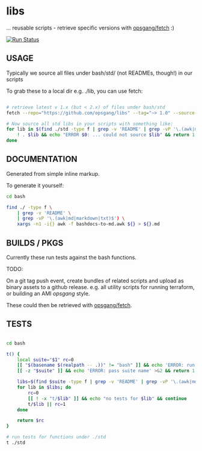 [1]: https://github.com/opsgang/fetch
# libs

... reusable scripts - retrieve specific versions with [opsgang/fetch][1] :)

[![Run Status](https://api.shippable.com/projects/5a588d01e0a7bb07007efbd7/badge?branch=master)](https://app.shippable.com/github/opsgang/libs)

## USAGE

Typically we source all files under bash/std/ (not READMEs, though!) in our scripts

To grab these to a local dir e.g. ./lib, you can use fetch:

```bash

# retrieve latest v 1.x (but < 2.x) of files under bash/std
fetch --repo="https://github.com/opsgang/libs" --tag="~> 1.0" --source-path=/bash/std ./lib/std

# Now source all std libs in your scripts with something like:
for lib in $(find ./std -type f | grep -v 'README' | grep -vP '\.(awk|md|markdown|txt)$'); do
    ! . $lib && echo "ERROR $0: ... could not source $lib" && return 1
done

```

## DOCUMENTATION

Generated from simple inline markup.

To generate it yourself:

```bash
cd bash

find ./ -type f \
    | grep -v 'README' \
    | grep -vP '\.(awk|md|markdown|txt)$') \
    xargs -n1 -i{} awk -f bashdocs-to-md.awk ${} > ${}.md

```

## BUILDS / PKGS

Currently these run tests against the bash functions.

TODO:

On a git tag push event, create bundles of related scripts and upload
as binary assets to a github release. e.g. all utility scripts for running terraform,
or building an AMI _opsgang_ style.

These could then be retrieved with [opsgang/fetch][1].

## TESTS

```bash

cd bash

t() {
    local suite="$1" rc=0
    [[ "$(basename $(realpath -- .))" != "bash" ]] && echo 'ERROR: run from ./bash dir' && return 1
    [[ -z "$suite" ]] && echo 'ERROR: pass suite name' >&2 && return 1

    libs=$(find $suite -type f | grep -v 'README' | grep -vP '\.(awk|md|markdown|txt)$')
    for lib in $libs; do
        rc=0
        [[ ! -x "t/$lib" ]] && echo "no tests for $lib" && continue
        t/$lib || rc=1
    done

    return $rc
}

# run tests for functions under ./std
t ./std

```

